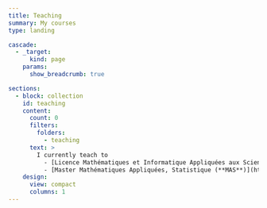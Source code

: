 ```yaml
---
title: Teaching
summary: My courses
type: landing

cascade:
  - _target:
      kind: page
    params:
      show_breadcrumb: true

sections:
  - block: collection
    id: teaching
    content:
      count: 0
      filters:
        folders:
          - teaching
      text: >
        I currently teach to
          - [Licence Mathématiques et Informatique Appliquées aux Sciences Humaines et Sociales (**MIASHS**)](https://sciences.univ-amu.fr/fr/formation/licences/licence-miashs)
          - [Master Mathématiques Appliquées, Statistique (**MAS**)](https://sciences.univ-amu.fr/fr/formation/masters/master-mathematiques-appliquees-statistique)
    design:
      view: compact
      columns: 1
---
```

